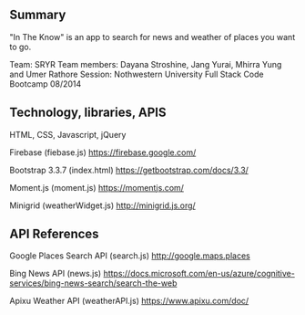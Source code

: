 ## Summary

"In The Know" is an app to search for news and weather of places you want to go. 

Team: SRYR
Team members: Dayana Stroshine, Jang Yurai, Mhirra Yung and Umer Rathore
Session: Nothwestern University Full Stack Code Bootcamp 08/2014

## Technology, libraries, APIS

HTML, CSS, Javascript, jQuery

Firebase (fiebase.js)
https://firebase.google.com/

Bootstrap 3.3.7 (index.html)
https://getbootstrap.com/docs/3.3/

Moment.js (moment.js)
https://momentjs.com/

Minigrid (weatherWidget.js)
http://minigrid.js.org/


## API References

Google Places Search API (search.js)
http://google.maps.places

Bing News API (news.js)
https://docs.microsoft.com/en-us/azure/cognitive-services/bing-news-search/search-the-web 

Apixu Weather API (weatherAPI.js)
https://www.apixu.com/doc/


